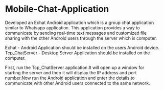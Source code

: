 # Mobile-Chat-Application

Developed an Echat Android application which is a group chat application similar to Whatsapp application. This application provides a way to communicate by sending real-time text messages and customized file sharing with the other Android users through the server which is computer.

Echat - Android Application should be installed on the users Android device.
Tcp_ChatServer - Desktop Server Application should be installed on the computer.

First, run the Tcp_ChatServer application.It will open up a window for starting the server and then it will display the IP address and port number.Now run the Android application and enter the details to communicate with other Android users connected to the same network. 
